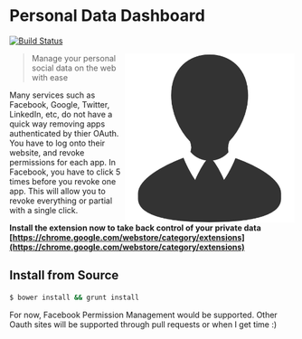 # Personal Data Dashboard

[![Build Status](https://travis-ci.org/mohamedmansour/personal-data-dashboard.svg?branch=master)](https://travis-ci.org/mohamedmansour/personal-data-dashboard)

<img align="right" height="300" src="https://raw.githubusercontent.com/mohamedmansour/personal-data-dashboard/master/app/images/icon512.png">

> Manage your personal social data on the web with ease

Many services such as Facebook, Google, Twitter, LinkedIn, etc, do not have a quick way removing apps authenticated by thier OAuth. You have to log onto their website, and revoke permissions for each app. In Facebook, you have to click 5 times before you revoke one app. This will allow you to revoke everything or partial with a single click.

**Install the extension now to take back control of your private data [https://chrome.google.com/webstore/category/extensions](https://chrome.google.com/webstore/category/extensions)**

## Install from Source

```sh
$ bower install && grunt install
```

For now, Facebook Permission Management would be supported. Other Oauth sites will be supported through pull requests or when I get time :)